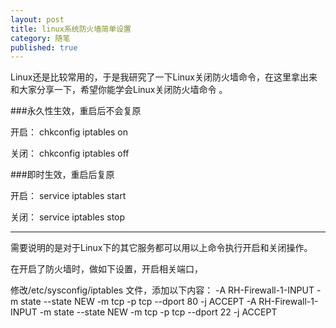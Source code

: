 ```yaml
---
layout: post
title: linux系统防火墙简单设置
category: 随笔
published: true
---
```


Linux还是比较常用的，于是我研究了一下Linux关闭防火墙命令，在这里拿出来和大家分享一下，希望你能学会Linux关闭防火墙命令 。

<!--more-->

###永久性生效，重启后不会复原

开启： chkconfig iptables on

关闭： chkconfig iptables off

###即时生效，重启后复原

开启： service iptables start

关闭： service iptables stop

----

需要说明的是对于Linux下的其它服务都可以用以上命令执行开启和关闭操作。

在开启了防火墙时，做如下设置，开启相关端口，

修改/etc/sysconfig/iptables 文件，添加以下内容：
-A RH-Firewall-1-INPUT -m state --state NEW -m tcp -p tcp --dport 80 -j ACCEPT
-A RH-Firewall-1-INPUT -m state --state NEW -m tcp -p tcp --dport 22 -j ACCEPT